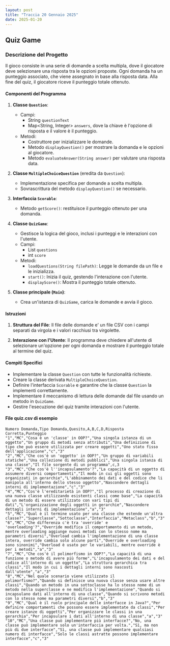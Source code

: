 ```yaml
---
layout: post
title: "Traccia 20 Gennaio 2025"
date: 2025-01-20
---
```


## Quiz Game

### Descrizione del Progetto

Il gioco consiste in una serie di domande a scelta multipla, dove il giocatore deve selezionare una risposta tra le opzioni proposte. Ogni domanda ha un punteggio associato, che viene assegnato in base alla risposta data. Alla fine del quiz, il giocatore riceve il punteggio totale ottenuto.

#### Componenti del Programma

1. **Classe `Question`**:

   - Campi:
     - String `questionText`
     - Map<String, Integer> `answers`, dove la chiave è l'opzione di risposta e il valore è il punteggio.
   - Metodi:
     - Costruttore per inizializzare le domande.
     - Metodo `displayQuestion()` per mostrare la domanda e le opzioni al giocatore.
     - Metodo `evaluateAnswer(String answer)` per valutare una risposta data.

2. **Classe `MultipleChoiceQuestion`** (eredita da `Question`):

   - Implementazione specifica per domande a scelta multipla.
   - Sovrascrittura del metodo `displayQuestion()` se necessario.

3. **Interfaccia `Scorable`**:

   - Metodo `getScore()`: restituisce il punteggio ottenuto per una domanda.

4. **Classe `QuizGame`**:

   - Gestisce la logica del gioco, inclusi i punteggi e le interazioni con l'utente.
   - Campi:
     - List<Question> `questions`
     - int `score`
   - Metodi:
     - `loadQuestions(String filePath)`: Legge le domande da un file e le inizializza.
     - `start()`: Inizia il quiz, gestendo l'interazione con l'utente.
     - `displayScore()`: Mostra il punteggio totale ottenuto.

5. **Classe principale (`Main`)**:
   - Crea un'istanza di `QuizGame`, carica le domande e avvia il gioco.

#### Istruzioni

1. **Struttura del File**: Il file delle domande e' un file CSV con i campi separati da virgola e i valori racchiusi tra virgolette.

2. **Interazione con l'Utente**: Il programma deve chiedere all'utente di selezionare un'opzione per ogni domanda e mostrare il punteggio totale al termine del quiz.

#### Compiti Specifici

- Implementare la classe `Question` con tutte le funzionalità richieste.
- Creare la classe derivata `MultipleChoiceQuestion`.
- Definire l'interfaccia `Scorable` e garantire che la classe `Question` la implementi correttamente.
- Implementare il meccanismo di lettura delle domande dal file usando un metodo in `QuizGame`.
- Gestire l'esecuzione del quiz tramite interazioni con l'utente.

#### File quiz.csv di esempio

```csv
Numero Domanda,Tipo Domanda,Quesito,A,B,C,D,Risposta Corretta,Punteggio
"1","MC","Cosa è un 'classe' in OOP?","Una singola istanza di un oggetto","Un gruppo di metodi senza attributi","Una definizione di tipo che può essere utilizzata per creare oggetti","Uno stato fisso dell'applicazione","c","3"
"2","MC","Che cos'è un 'oggetto' in OOP?","Un gruppo di variabili statiche","Una collezione di metodi pubblici","Una singola istanza di una classe","Il file sorgente di un programma",c,3
"3","MC","Che cos'è l''incapsulamento'?","La capacità di un oggetto di assumere diversi comportamenti","Il modo in cui gli oggetti sono organizzati in gerarchie","L'abbinamento dei dati e del codice che li manipola all'interno dello stesso oggetto","Nascondere dettagli interni di implementazione","c","3"
"4","MC","Cos'è l'ereditarietà in OOP?","Il processo di creazione di una nuova classe utilizzando esistenti classi come base","La capacità di un metodo di essere utilizzato con vari tipi di dati","L'organizzazione degli oggetti in gerarchie","Nascondere dettagli interni di implementazione","a","3"
"5","MC","Qual è il termine usato per una classe che estende un'altra classe?","Superclasse","Sottoclasse","Interfaccia","Metaclass","b","3"
"6","MC","Che differenza c'è tra 'override' e 'overloading'?","Override modifica il comportamento di un metodo, mentre overloading aggiunge nuovi metodi con lo stesso nome ma parametri diversi","Overload cambia l'implementazione di una classe intera, override cambia solo alcune parti","Override e overloading sono sinonimi","Overload è usato per le variabili, mentre override è per i metodi","a","3"
"7","MC","Che cos'è il polimorfismo in OOP?","La capacità di una funzione o metodo di avere più forme","L'incapsulamento dei dati e del codice all'interno di un oggetto","La struttura gerarchica tra classi","Il modo in cui i dettagli interni sono nascosti dall'utente","a","3"
"8","MC","Nel quale scenario viene utilizzato il polimorfismo?","Quando si definisce una nuova classe senza usare altre classi","Quando un metodo in una sottoclasse ha lo stesso nome di un metodo nella superclasse e ne modifica l'implementazione","Quando si incapsulano dati all'interno di una classe","Quando si scrivono metodi con lo stesso nome ma parametri diversi","b","3"
"9","MC","Qual è il ruolo principale delle interfacce in Java?","Per definire comportamenti che possono essere implementate da classi","Per creare istanze di oggetti","Per organizzare le classi in una gerarchia","Per incapsulare i dati all'interno di una classe","a","3"
"10","MC","Una classe può implementare più interfacce?","No, una classe può implementare solo un'interfaccia per volta.","Sì, ma non più di due interfacce","Sì, una classe può implementare qualsiasi numero di interfacce","Solo le classi astratte possono implementare interfacce","c","3"
```
